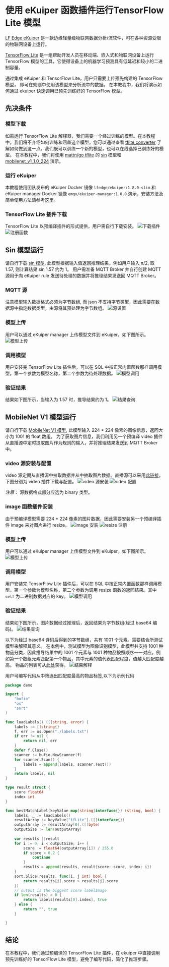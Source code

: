# 使用 eKuiper 函数插件运行TensorFlow Lite 模型

[LF Edge eKuiper](https://www.lfedge.org/projects/ekuiper/) 是一款边缘轻量级物联网数据分析/流软件，可在各种资源受限的物联网设备上运行。

[TensorFlow Lite](https://www.tensorflow.org/lite/guide) 是一组帮助开发人员在移动端、嵌入式和物联网设备上运行 TensorFlow
模型的工具，它使得设备上的机器学习预测具有低延迟和较小的二进制容量。

通过集成 eKuiper 和 TensorFlow Lite，用户只需要上传预先构建的 TensorFlow 模型， 即可在规则中使用该模型来分析流中的数据。 在本教程中，我们将演示如何通过 ekuiper 快速调用已预先训练好的 TensorFlow 模型。


## 先决条件

### 模型下载

如需运行 TensorFlow Lite 解释器，我们需要一个经过训练的模型。在本教程中，我们将不介绍如何训练和涵盖这个模型，您可以通过查看 [tflite converter](https://www.tensorflow.org/lite/convert) 了解如何做到这一点。我们既可以训练一个新的模型，也可以在线选择已训练好的模型。
在本教程中，我们将使用 [mattn/go tflite](https://github.com/mattn/go-tflite) 的 [sin](https://github.com/mattn/go-tflite/tree/master/_example/sin) 模型和 [mobilenet_v1_1.0_224](https://tfhub.dev/tensorflow/lite-model/mobilenet_v1_1.0_224/1/default/1) 演示。

### 运行 eKuiper

本教程使用团队发布的 eKuiper Docker 镜像 `lfedge/ekuiper:1.8.0-slim` 和 eKuiper manager Docker 镜像 `emqx/ekuiper-manager:1.8.0` 演示，安装方法及简单使用方法请参考[这里](https://hub.docker.com/r/emqx/ekuiper-manager)。

### TensorFlow Lite 插件下载

TensorFlow Lite 以预编译插件的形式提供，用户需自行下载安装。
![下载插件](../../resources/tflite_install.png)
![注册函数](../../resources/tflite_register.png)

## Sin 模型运行

请自行下载 [sin 模型](https://github.com/mattn/go-tflite/blob/master/_example/sin/sin_model.tflite), 此模型根据输入值返回推理结果。例如用户输入 π/2, 取 1.57, 则计算结果 sin 1.57 约为 1。
用户需准备 MQTT Broker 并自行创建 MQTT 源用于向 eKuiper rule 发送待处理的数据并将推理结果发送回 MQTT Broker。

### MQTT 源

注意模型输入数据格式必须为字节数组, 而 json 不支持字节类型，因此需要在数据源中指定数据类型，由源将其预处理为字节数组。
![源设置](../../resources/stream_byte.png)

### 模型上传

用户可以通过 eKuiper manager 上传模型文件到 eKuiper。如下图所示。
![模型上传](../../resources/sin_upload.png)


### 调用模型

用户安装完 TensorFlow Lite 插件后，可以在 SQL 中按正常内置函数那样调用模型。第一个参数为模型名称，第二个参数为待处理数据。
![模型调用](../../resources/tflite_sin_rule.png)

### 验证结果

结果如下图所示，当输入为 1.57 时，推导结果约为 1。
![结果查询](../../resources/mqttx_sin.png)


## MobileNet V1 模型运行

请自行下载 [MobileNet V1 模型](https://tfhub.dev/tensorflow/lite-model/mobilenet_v1_1.0_224/1/default/1), 此模型输入 224 * 224 像素的图像信息，返回大小为 1001 的 float 数组。
为了获取图片信息，我们利用另一个预编译 video 插件从直播源中定时提取图片作为规则的输入，并将推理结果发送到 MQTT Broker 中。

### video 源安装与配置

video 源定期从直播源中拉取数据并从中抽取图片数据。直播源可以采用[此链接](https://gcwbcdks.v.kcdnvip.com/gcwbcd/cdrmipanda_1/index.m3u8)。下图分别为 video 插件下载与配置。
![video 源安装](../../resources/video_install.png)
![video 配置](../../resources/video_config.png)

*注意*： 源数据格式部分应选为 binary 类型。

### image 函数插件安装

由于预编译模型需要 224 * 224 像素的图片数据，因此需要安装另一个预编译插件 image 来对图片进行 resize。
![image 安装](../../resources/image_install.png)
![resize 注册](../../resources/image_register.png)


### 模型上传

用户可以通过 eKuiper manager 上传模型文件到 eKuiper。如下图所示。
![模型上传](../../resources/mobilenet_upload.png)


### 调用模型

用户安装完 TensorFlow Lite 插件后，可以在 SQL 中按正常内置函数那样调用模型。第一个参数为模型名称，第二个参数为调用 resize 函数的返回结果。其中 `self` 为二进制数据对应的 key。
![模型调用](../../resources/tflite_resize_rule.png)

### 验证结果

结果如下图所示，图片数据经过推理后，返回结果为字节数组(经过 base64 编码)。
![结果查询](../../resources/mqttx_mobilenet.png)

以下为经过 base64 译码后得到的字节数组，共有 1001 个元素。需要结合所测试模型来解释其意义。 
在本例中，测试模型为图像识别模型，此模型共支持 1001 种物品分类，因此推导结果中的 1001 个元素与 1001 种物品按照顺序一一对应。例如第一个数组元素匹配第一个物品，其中元素的值代表匹配程度，值越大匹配度越高。
物品的列表可从[此处](https://github.com/lf-edge/ekuiper/blob/master/extensions/functions/labelImage/etc/labels.txt)获得。
![结果解释](../../resources/tflite_image_result.png)

用户可编写代码从中筛选出匹配度最高的物品标签,以下为示例代码

```go
package demo

import (
	"bufio"
	"os"
	"sort"
)

func loadLabels() ([]string, error) {
	labels := []string{}
	f, err := os.Open("./labels.txt")
	if err != nil {
		return nil, err
	}
	defer f.Close()
	scanner := bufio.NewScanner(f)
	for scanner.Scan() {
		labels = append(labels, scanner.Text())
	}
	return labels, nil
}

type result struct {
	score float64
	index int
}

func bestMatchLabel(keyValue map[string]interface{}) (string, bool) {
	labels, _ := loadLabels()
	resultArray := keyValue["tfLite"].([]interface{})
	outputArray := resultArray[0].([]byte)
	outputSize := len(outputArray)
	
	var results []result
	for i := 0; i < outputSize; i++ {
		score := float64(outputArray[i]) / 255.0
		if score < 0.2 {
			continue
		}
		results = append(results, result{score: score, index: i})
	}
	sort.Slice(results, func(i, j int) bool {
		return results[i].score > results[j].score
	})
	// output is the biggest score labelImage
	if len(results) > 0 {
		return labels[results[0].index], true
	} else {
		return "", true
	}

}
```


## 结论

在本教程中，我们通过预编译的 TensorFlow Lite 插件，在 ekuiper 中直接调用预先训练好的 TensorFlow Lite 模型，避免了编写代码，简化了推理步骤。 